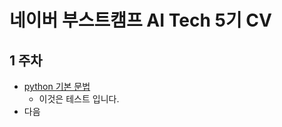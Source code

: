 # 네이버 부스트캠프 AI Tech 5기 CV

## 1 주차

- [python 기본 문법](docs/week1/230306_월.md)
  - 이것은 테스트 입니다.
- 다음

